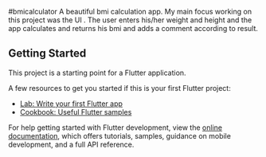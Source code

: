 #bmicalculator
 A beautiful bmi calculation app.
 My main focus working on this project was  the UI .
 The user enters his/her weight and height and the app calculates and returns his bmi and adds a comment according to result.

## Getting Started

This project is a starting point for a Flutter application.

A few resources to get you started if this is your first Flutter project:

- [Lab: Write your first Flutter app](https://docs.flutter.dev/get-started/codelab)
- [Cookbook: Useful Flutter samples](https://docs.flutter.dev/cookbook)

For help getting started with Flutter development, view the
[online documentation](https://docs.flutter.dev/), which offers tutorials,
samples, guidance on mobile development, and a full API reference.
